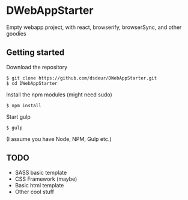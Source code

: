 DWebAppStarter
==============

Empty webapp project, with react, browserify, browserSync, and other goodies


## Getting started
Download the repository
```
$ git clone https://github.com/dsdeur/DWebAppStarter.git
$ cd DWebAppStarter
```

Install the npm modules (might need sudo)
```
$ npm install
```

Start gulp
```
$ gulp
```

(I assume you have Node, NPM, Gulp etc.)

## TODO
* SASS basic template
* CSS Framework (maybe)
* Basic html template
* Other cool stuff
